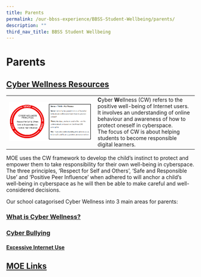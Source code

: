 ```yaml
---
title: Parents
permalink: /our-bbss-experience/BBSS-Student-Wellbeing/parents/
description: ""
third_nav_title: BBSS Student Wellbeing
---
```

# Parents

## <u>Cyber Wellness Resources</u>

|   |   |
|---|---|
|![](/images/Our%20BBSS%20Experience/BBSS%20Student%20Wellbeing/Parents/Principle.png)   | **C**yber **W**ellness (CW) refers to the positive well-being of Internet users. <br>It involves an understanding of online behaviour and awareness of how to protect oneself in cyberspace.<br>The focus of CW is about helping students to become responsible digital learners.  |


MOE uses the CW framework to develop the child’s instinct to protect and empower them to take responsibility for their own well-being in cyberspace. The three principles, ‘Respect for Self and Others’, ‘Safe and Responsible Use’ and ‘Positive Peer Influence’ when adhered to will anchor a child’s well-being in cyberspace as he will then be able to make careful and well-considered decisions.  
  
Our school catagorised Cyber Wellness into 3 main areas for parents:

### <u>What is Cyber Wellness?</u>

### <u>Cyber Bullying</u>

#### **<u>Excessive Internet Use</u>**


## <u>MOE Links</u>